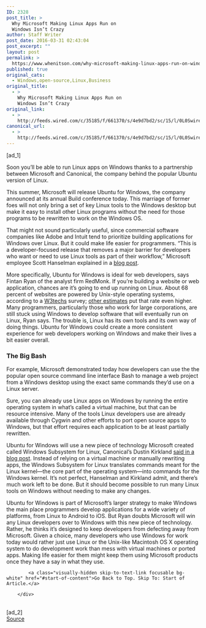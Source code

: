 ```yaml
---
ID: 2328
post_title: >
  Why Microsoft Making Linux Apps Run on
  Windows Isn’t Crazy
author: Staff Writer
post_date: 2016-03-31 02:43:04
post_excerpt: ""
layout: post
permalink: >
  https://www.whenitson.com/why-microsoft-making-linux-apps-run-on-windows-isnt-crazy/
published: true
original_cats:
  - Windows,open-source,Linux,Business
original_title:
  - >
    Why Microsoft Making Linux Apps Run on
    Windows Isn’t Crazy
original_link:
  - >
    http://feeds.wired.com/c/35185/f/661370/s/4e9d7bd2/sc/15/l/0L0Swired0N0C20A160C0A30Cmicrosoft0Emaking0Elinux0Eapps0Erun0Ewindows0Eisnt0Ecrazy0C/story01.htm
canonical_url:
  - >
    http://feeds.wired.com/c/35185/f/661370/s/4e9d7bd2/sc/15/l/0L0Swired0N0C20A160C0A30Cmicrosoft0Emaking0Elinux0Eapps0Erun0Ewindows0Eisnt0Ecrazy0C/story01.htm
---
```

 [ad_1]
<br><div id=""><p>Soon you’ll be able to run Linux apps on Windows thanks to a partnership between Microsoft and Canonical, the company behind the popular Ubuntu version of Linux.</p>
<p>This summer, Microsoft will release Ubuntu for Windows, the company announced at its annual Build conference today. This marriage of former foes will not only bring a set of key Linux tools to the Windows desktop but make it easy to install other Linux programs without the need for those programs to be rewritten to work on the Windows OS. </p>
<p>That might not sound particularly useful, since commercial software companies like Adobe and Intuit tend to prioritize building applications for Windows over Linux. But it could make life easier for programmers. “This is a developer-focused release that removes a major barrier for developers who want or need to use Linux tools as part of their workflow,” Microsoft employee Scott Hanselman explained in a <a href="http://www.hanselman.com/blog/DevelopersCanRunBashShellAndUsermodeUbuntuLinuxBinariesOnWindows10.aspx">blog post</a>.</p>
<p>More specifically, Ubuntu for Windows is ideal for web developers, says Fintan Ryan of the analyst firm RedMonk. If you’re building a website or web application, chances are it’s going to end up running on Linux. About 68 percent of websites are powered by Unix-style operating systems, according to a <a href="http://w3techs.com/technologies/overview/operating_system/all">W3techs</a> survey; <a href="https://en.wikipedia.org/wiki/Usage_share_of_operating_systems#Public_servers_on_the_Internet">other estimates</a> put that rate even higher. Many programmers, particularly those who work for large corporations, are still stuck using Windows to develop software that will eventually run on Linux, Ryan says. The trouble is, Linux has its own tools and its own way of doing things. Ubuntu for Windows could create a more consistent experience for web developers working on Windows and make their lives a bit easier overall.</p>
<h3>The Big Bash</h3>
<p>For example, Microsoft demonstrated today how developers can use the the popular open source command line interface Bash to manage a web project from a Windows desktop using the exact same commands they’d use on a Linux server.</p>
<p>Sure, you can already use Linux apps on Windows by running the entire operating system in what’s called a virtual machine, but that can be resource intensive. Many of the tools Linux developers use are already available through Cygwin and other efforts to port open source apps to Windows, but that effort requires each application to be at least partially rewritten. </p>
<p>Ubuntu for Windows will use a new piece of technology Microsoft created called Windows Subsystem for Linux, Canonical’s Dustin Kirkland <a href="http://blog.dustinkirkland.com/2016/03/ubuntu-on-windows.html">said in a blog post</a>. Instead of relying on a virtual machine or manually rewriting apps, the Windows Subsystem for Linux translates commands meant for the Linux kernel—the core part of the operating system—into commands for the Windows kernel. It’s not perfect, Hanselman and Kirkland admit, and there’s much work left to be done. But it should become possible to run many Linux tools on Windows without needing to make any changes.</p>
<p>Ubuntu for Windows is part of Microsoft’s larger strategy to make Windows the main place programmers develop applications for a wide variety of platforms, from Linux to Android to iOS. But Ryan doubts Microsoft will win any Linux developers over to Windows with this new piece of technology. Rather, he thinks it’s designed to keep developers from defecting away from Microsoft. Given a choice, many developers who use Windows for work today would rather just use Linux or the Unix-like Macintosh OS X operating system to do development work than mess with virtual machines or ported apps. Making life easier for them might keep them using Microsoft products once they have a say in what they use.</p>

			<a class="visually-hidden skip-to-text-link focusable bg-white" href="#start-of-content">Go Back to Top. Skip To: Start of Article.</a>

		</div>
<br>[ad_2]
<br><a href="http://feeds.wired.com/c/35185/f/661370/s/4e9d7bd2/sc/15/l/0L0Swired0N0C20A160C0A30Cmicrosoft0Emaking0Elinux0Eapps0Erun0Ewindows0Eisnt0Ecrazy0C/story01.htm">Source </a>